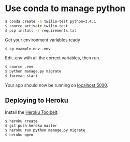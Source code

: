 # Use conda to manage python

```sh
$ conda create -n twilio-test python=3.4.1 
$ source activate twilio-test
$ pip install -r requirements.txt
```

Get your environment variables ready
```sh
$ cp example.env .env
```
Edit .env with all the correct variables, then run.

```sh
$ source .env
$ python manage.py migrate
$ foreman start
```
Your app should now be running on [localhost:5000](http://localhost:5000/).

## Deploying to Heroku

Install the [Heroku Toolbelt](https://toolbelt.heroku.com/).

```sh
$ heroku create
$ git push heroku master
$ heroku run python manage.py migrate
$ heroku open
```

